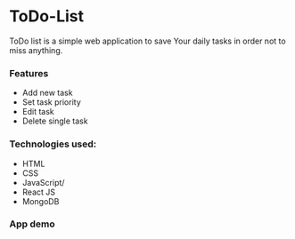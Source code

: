 # ToDo-List

ToDo list is a simple web application to save Your daily tasks in order not to miss anything.

### Features
* Add new task
* Set task priority
* Edit task
* Delete single task

### Technologies used:
* HTML
* CSS
* JavaScript/
* React JS
* MongoDB

### App demo
